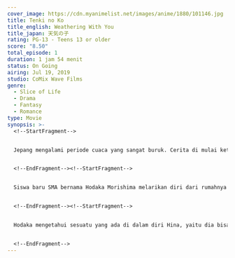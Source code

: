 ```yaml
---
cover_image: https://cdn.myanimelist.net/images/anime/1880/101146.jpg
title: Tenki no Ko
title_english: Weathering With You
title_japan: 天気の子
rating: PG-13 - Teens 13 or older
score: "8.50"
total_episode: 1
duration: 1 jam 54 menit
status: On Going
airing: Jul 19, 2019
studio: CoMix Wave Films
genre:
  - Slice of Life
  - Drama
  - Fantasy
  - Romance
type: Movie
synopsis: >-
  <!--StartFragment-->


  Jepang mengalami periode cuaca yang sangat buruk. Cerita di mulai ketika seorang gadis remaja bernama Hina Amano melihat sedikit sinar matahari di sebuah kuil rusak. Dia yang saat itu sedang merawat Ibunya yang sedang sakit parah. Dengan penuh penasaran pergi ke kuil tersebut, ketika dia melewati gerbang kuil itu tubuhnya di pindahkan kesebuah dunia lain. Itu adalah dunia di atas langit!!


  <!--EndFragment--><!--StartFragment-->


  Siswa baru SMA bernama Hodaka Morishima melarikan diri dari rumahnya yang ada di pulau terpencil dan pindah ke Tokyo. Dalam perjalanan, dia hampir tenggelam karena badai hujan mengerikan yang menghantam kapal feri yang ditumpanginya. Tetapi diselamatkan oleh seorang pria bernama Keisuke Suga, yang memberikan kartu namanya pada Hodaka. Di Tokyo, Hodaka kesulitan untuk menghidupi dirinya sendiri karena usianya terlalu muda untuk bekerja secara legal. Dia sempat bertemu dengan Hina ketik makan di M*D tempat Hina bekerja. Hina yang merasa kasihan, memberinya makan gratis karena Hodaka sudah makan di sana selama tiga hari berturut-turut. Meski demikian, Hodaka kebanyakan menjalani hari-harinya dalam kesendirian sebelum akhirnya menemukan pekerjaan. Dirinya berkerja sebagai asisten untuk sebuah perusahaan penerbitan kecil. Perusahan itu sedang membuat artikel legenda urban bersama Suga, pria yang ditemuinya di kapal feri.


  <!--EndFragment--><!--StartFragment-->


  Hodaka mengetahui sesuatu yang ada di dalam diri Hina, yaitu dia bisa dengan mudah mengubah cuaca buruk menjadi cerah. Karena hal tersebut Hodaka mengajak hina dan adek nya untuk melakukan sesuatu yang seharus nya tidak dia lakukan. Yaitu memainkan cuaca dengan cara menjual belikan cuaca bagus kepada mereka yang membutuhkan. Dan secara bersamaan Hodaka mulai ada rasa dengan Hina. Tapi mereka ada yang tidak tau kalau kekuatan Hina mempunyai sebuah efek yang sangat besar. Dari sini lah deretan malapetaka akan menimpa mereka berdua dan orang-orang yang ada di sekitar mereka. Gimana kisah selanjutnya dari mereka bertiga?


  <!--EndFragment-->
---
```

